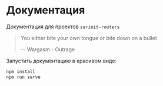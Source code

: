 # Документация

Документация для проектов `zarinit-routers`

> You either bite your own tongue or bite down on a bullet
>
> -- Wargasm - Outrage
>

Запустить документацию в красивом виде:

```bash
npm install
npm run serve
```

